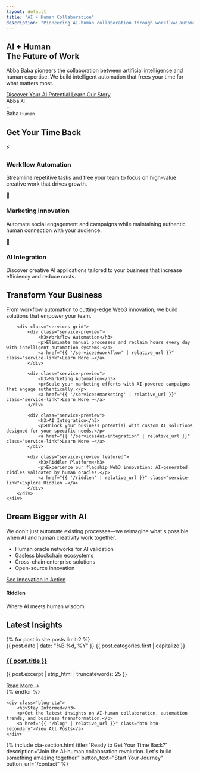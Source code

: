 ```yaml
---
layout: default
title: "AI + Human Collaboration"
description: "Pioneering AI-human collaboration through workflow automation, marketing innovation, and Web3 solutions. Get your time back with Abba Baba."
---
```


<section class="hero">
    <div class="container">
        <div class="hero-content">
            <h1 class="hero-title">
                <span class="highlight">AI + Human</span><br>
                The Future of Work
            </h1>
            <p class="hero-description">
                Abba Baba pioneers the collaboration between artificial intelligence and human expertise.
                We build intelligent automation that frees your time for what matters most.
            </p>
            <div class="hero-cta">
                <a href="{{ '/contact' | relative_url }}" class="btn btn-primary btn-large">
                    Discover Your AI Potential
                </a>
                <a href="{{ '/about' | relative_url }}" class="btn btn-secondary">
                    Learn Our Story
                </a>
            </div>
        </div>
        <div class="hero-visual">
            <div class="ai-human-graphic">
                <div class="ai-side">
                    <span>Abba</span>
                    <small>AI</small>
                </div>
                <div class="connection">+</div>
                <div class="human-side">
                    <span>Baba</span>
                    <small>Human</small>
                </div>
            </div>
        </div>
    </div>
</section>

<section class="value-proposition">
    <div class="container">
        <h2>Get Your Time Back</h2>
        <div class="values-grid">
            <div class="value-card">
                <div class="value-icon">⚡</div>
                <h3>Workflow Automation</h3>
                <p>Streamline repetitive tasks and free your team to focus on high-value creative work that drives growth.</p>
            </div>
            <div class="value-card">
                <div class="value-icon">🎯</div>
                <h3>Marketing Innovation</h3>
                <p>Automate social engagement and campaigns while maintaining authentic human connection with your audience.</p>
            </div>
            <div class="value-card">
                <div class="value-icon">🚀</div>
                <h3>AI Integration</h3>
                <p>Discover creative AI applications tailored to your business that increase efficiency and reduce costs.</p>
            </div>
        </div>
    </div>
</section>

<section class="services-preview">
    <div class="container">
        <div class="section-header">
            <h2>Transform Your Business</h2>
            <p>From workflow automation to cutting-edge Web3 innovation, we build solutions that empower your team.</p>
        </div>

        <div class="services-grid">
            <div class="service-preview">
                <h3>Workflow Automation</h3>
                <p>Eliminate manual processes and reclaim hours every day with intelligent automation systems.</p>
                <a href="{{ '/services#workflow' | relative_url }}" class="service-link">Learn More →</a>
            </div>

            <div class="service-preview">
                <h3>Marketing Automation</h3>
                <p>Scale your marketing efforts with AI-powered campaigns that engage authentically.</p>
                <a href="{{ '/services#marketing' | relative_url }}" class="service-link">Learn More →</a>
            </div>

            <div class="service-preview">
                <h3>AI Integration</h3>
                <p>Unlock your business potential with custom AI solutions designed for your specific needs.</p>
                <a href="{{ '/services#ai-integration' | relative_url }}" class="service-link">Learn More →</a>
            </div>

            <div class="service-preview featured">
                <h3>Riddlen Platform</h3>
                <p>Experience our flagship Web3 innovation: AI-generated riddles validated by human oracles.</p>
                <a href="{{ '/riddlen' | relative_url }}" class="service-link">Explore Riddlen →</a>
            </div>
        </div>
    </div>
</section>

<section class="innovation-showcase">
    <div class="container">
        <div class="showcase-content">
            <div class="showcase-text">
                <h2>Dream Bigger with AI</h2>
                <p>We don't just automate existing processes—we reimagine what's possible when AI and human creativity work together.</p>
                <ul class="innovation-list">
                    <li>Human oracle networks for AI validation</li>
                    <li>Gasless blockchain ecosystems</li>
                    <li>Cross-chain enterprise solutions</li>
                    <li>Open-source innovation</li>
                </ul>
                <a href="{{ '/riddlen' | relative_url }}" class="btn btn-primary">
                    See Innovation in Action
                </a>
            </div>
            <div class="showcase-visual">
                <div class="riddlen-preview">
                    <h4>Riddlen</h4>
                    <p>Where AI meets human wisdom</p>
                </div>
            </div>
        </div>
    </div>
</section>

## Latest Insights

<div class="blog-preview">
    {% for post in site.posts limit:2 %}
    <article class="blog-preview-card">
        <div class="blog-meta">
            <time>{{ post.date | date: "%B %d, %Y" }}</time>
            <span class="blog-category">{{ post.categories.first | capitalize }}</span>
        </div>
        <h3><a href="{{ post.url | relative_url }}">{{ post.title }}</a></h3>
        <p>{{ post.excerpt | strip_html | truncatewords: 25 }}</p>
        <a href="{{ post.url | relative_url }}" class="read-more">Read More →</a>
    </article>
    {% endfor %}

    <div class="blog-cta">
        <h3>Stay Informed</h3>
        <p>Get the latest insights on AI-human collaboration, automation trends, and business transformation.</p>
        <a href="{{ '/blog' | relative_url }}" class="btn btn-secondary">View All Posts</a>
    </div>
</div>

{% include cta-section.html
    title="Ready to Get Your Time Back?"
    description="Join the AI-human collaboration revolution. Let's build something amazing together."
    button_text="Start Your Journey"
    button_url="/contact" %}